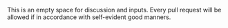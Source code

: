 This is an empty space for discussion and inputs. Every pull request will be allowed if in accordance with self-evident good manners.
